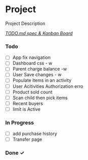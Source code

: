 # Project

Project Description

<em>[TODO.md spec & Kanban Board](https://bit.ly/3fCwKfM)</em>

### Todo

- [ ] App fix navigation
- [ ] Dashboard css - w
- [ ] Parent charge balance -w
- [ ] User Save changes - w
- [ ] Populate items in an activity
- [ ] User Acitivities Authorization erro
- [ ] Product sold count
- [ ] Scan child then pick items
- [ ] Recent buyers
- [ ] limit is Active

### In Progress

- [ ] add purchase history
- [ ] Transfer page

### Done ✓
